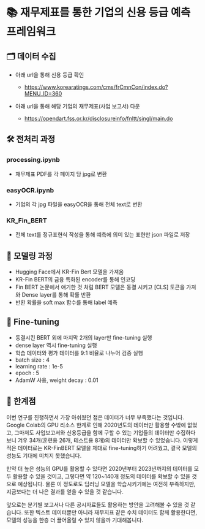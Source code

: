 # 📚 재무제표를 통한 기업의 신용 등급 예측 프레임워크

## 🗂️ 데이터 수집
- 아래 url을 통해 신용 등급 확인
  - https://www.korearatings.com/cms/frCmnCon/index.do?MENU_ID=360

- 아래 url을 통해 해당 기업의 재무제표(사업 보고서) 다운
  - https://opendart.fss.or.kr/disclosureinfo/fnltt/singl/main.do  

## 🛠️ 전처리 과정

### processing.ipynb
- 재무제표 PDF를 각 페이지 당 jpg로 변환

### easyOCR.ipynb
- 기업의 각 jpg 파일을 easyOCR을 통해 전체 text로 변환

### KR_Fin_BERT
- 전체 text를 정규표현식 작성을 통해 예측에 의미 있는 표현만 json 파일로 저장

## 🤖 모델링 과정
- Hugging Face에서 KR-Fin Bert 모델을 가져옴
- KR-Fin BERT의 금융 특화된 encoder를 통해 인코딩
- Fin BERT 논문에서 얘기한 것 처럼 BERT 모델은 동결 시키고 [CLS] 토큰을 가져와 Dense layer를 통해 확률 반환
- 반환 확률을 soft max 함수를 통해 label 예측


## 🎯 Fine-tuning
- 동결시킨 BERT 외에 마지막 2개의 layer만 fine-tuning 실행
- dense layer 역시 fine-tuning 실행
- 학습 데이터와 평가 데이터를 9:1 비율로 나누어 검증 실행
- batch size : 4 
- learning rate : 1e-5
- epoch : 5
- AdamW 사용, weight decay : 0.01

## 📝 한계점 
이번 연구를 진행하면서 가장 아쉬웠던 점은 데이터가 너무 부족했다는 것입니다. Google Colab의 GPU 리소스 한계로 인해 2020년도의 데이터만 활용할 수밖에 없었고, 그마저도 사업보고서와 신용등급을 함께 구할 수 있는 기업들의 데이터만 수집하다 보니 겨우 34개(훈련용 26개, 테스트용 8개)의 데이터만 확보할 수 있었습니다. 이렇게 적은 데이터로는 KR-FinBERT 모델을 제대로 fine-tuning하기 어려웠고, 결국 모델의 성능도 기대에 미치지 못했습니다.

만약 더 높은 성능의 GPU를 활용할 수 있다면 2020년부터 2023년까지의 데이터를 모두 활용할 수 있을 것이고, 그렇다면 약 120~140개 정도의 데이터를 확보할 수 있을 것으로 예상됩니다. 물론 이 정도로도 딥러닝 모델을 학습시키기에는 여전히 부족하지만, 지금보다는 더 나은 결과를 얻을 수 있을 것 같습니다.

앞으로는 분기별 보고서나 다른 공시자료들도 활용하는 방안을 고려해볼 수 있을 것 같습니다. 또한 텍스트 데이터뿐만 아니라 재무지표 같은 수치 데이터도 함께 활용한다면, 모델의 성능을 한층 더 끌어올릴 수 있지 않을까 기대해봅니다.
